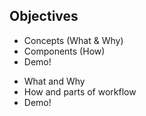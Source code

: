 ## Objectives

<section>

* Concepts (What & Why)
* Components (How)
* Demo!

<aside class="notes">

* What and Why
* How and parts of workflow
* Demo!

</aside>
</section>
<!-- -->

